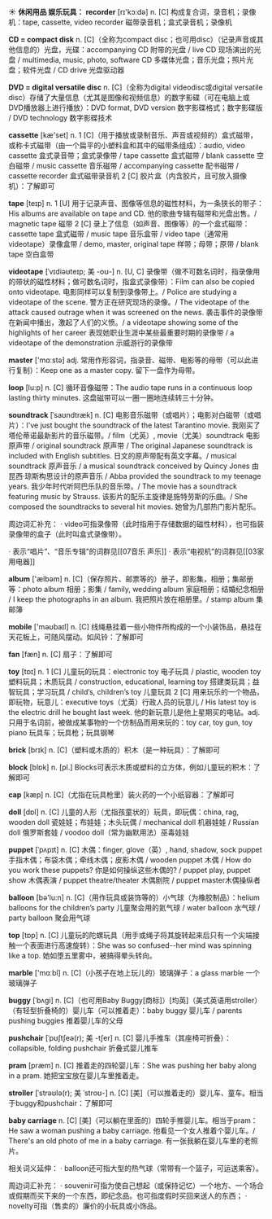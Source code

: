 ☀ <span class="category">**休闲用品 娱乐玩具：**</span>
<span class="vocabulary">**recorder**</span> [rɪ'kɔ:də] 
<span class="definition">n. [C] 构成复合词，录音机；录像机：</span>tape, cassette, video recorder 磁带录音机；盒式录音机；录像机

<span class="vocabulary">**CD = compact disk**</span> 
<span class="definition">n. [C]（全称为compact disc；也可用disc）（记录声音或其他信息的）光盘，光碟：</span>accompanying CD 附带的光盘 / live CD 现场演出的光盘 / multimedia, music, photo, software CD 多媒体光盘；音乐光盘；照片光盘；软件光盘 / CD drive 光盘驱动器

<span class="vocabulary">**DVD = digital versatile disc**</span> 
<span class="definition">n. [C]（全称为digital videodisc或digital versatile disc）存储了大量信息（尤其是图像和视频信息）的数字影碟（可在电脑上或DVD播放器上进行播放）：</span>DVD format, DVD version 数字影碟格式；数字影碟版 / DVD technology 数字影碟技术

<span class="vocabulary">**cassette**</span> [kæ'set] 
<span class="definition">n. 1 [C]（用于播放或录制音乐、声音或视频的）盒式磁带，或称卡式磁带（由一个扁平的小塑料盒和其中的磁带条组成）：</span>audio, video cassette 盒式录音带；盒式录像带 / tape cassette 盒式磁带 / blank cassette 空白磁带 / music cassette 音乐磁带 / accompanying cassette 配书磁带 / cassette recorder 盒式磁带录音机 <span class="definition">2 [C] 胶片盒（内含胶片，且可放入摄像机）：</span>了解即可

<span class="vocabulary">**tape**</span> [teɪp] 
<span class="definition">n. 1 [U] 用于记录声音、图像等信息的磁性材料，为一条狭长的带子：</span>His albums are available on tape and CD. 他的歌曲专辑有磁带和光盘出售。/ magnetic tape 磁带 <span class="definition">2 [C] 录上了信息（如声音、图像等）的一个盒式磁带：</span>cassette tape 盒式磁带 / music tape 音乐盒带 / video tape（通常用videotape）录像盒带 / demo, master, original tape 样带；母带；原带 / blank tape 空白盒带
           
<span class="vocabulary">**videotape**</span> [ˈvɪdiəʊteɪp; 美 -oʊ-]
<span class="definition">n. [U, C] 录像带（做不可数名词时，指录像用的带状的磁性材料；做可数名词时，指盒式录像带）：</span>Film can also be copied onto videotape. 电影同样可以复制到录像带上。/ Police are studying a videotape of the scene. 警方正在研究现场的录像。/ The videotape of the attack caused outrage when it was screened on the news. 袭击事件的录像带在新闻中播出，激起了人们的义愤。/ a videotape showing some of the highlights of her career 表现她职业生涯中某些最重要时期的录像带 / a videotape of the demonstration 示威游行的录像带

<span class="vocabulary">**master**</span> ['mɑːstə] 
<span class="definition">adj. 常用作形容词，指录音、磁带、电影等的母带（可以此进行复制）：</span>Keep one as a master copy. 留下一盘作为母带。
           
<span class="vocabulary">**loop**</span> [lu:p]
<span class="definition">n. [C] 循环音像磁带：</span>The audio tape runs in a continuous loop lasting thirty minutes. 这盘磁带可以一圈一圈地连续转三十分钟。
           
<span class="vocabulary">**soundtrack**</span> [ˈsaʊndtræk]
<span class="definition">n. [C] 电影音乐磁带（或唱片）；电影对白磁带（或唱片）：</span>I've just bought the soundtrack of the latest Tarantino movie. 我刚买了塔伦蒂诺最新影片的音乐磁带。/ film（尤英）, movie（尤美）soundtrack 电影原声带 / original soundtrack 原声带 / The original Japanese soundtrack is included with English subtitles. 日文的原声带配有英文字幕。/ musical soundtrack 原声音乐 / a musical soundtrack conceived by Quincy Jones 由昆西·琼斯构思设计的原声音乐 / Abba provided the soundtrack to my teenage years. 我少年时代听阿巴乐队的音乐带。/ The movie has a soundtrack featuring music by Strauss. 该影片的配乐主旋律是施特劳斯的乐曲。/ She composed the soundtracks to several hit movies. 她曾为几部热门影片配乐。

周边词汇补充：
· video可指录像带（此时指用于存储数据的磁性材料），也可指装录像带的盒子（此时叫盒式录像带）。

· 表示“唱片”、“音乐专辑”的词群见[[07音乐 声乐]]
· 表示“电视机”的词群见[[03家用电器]]

<span class="vocabulary">**album**</span> ['ælbəm] 
<span class="definition">n. [C]（保存照片、邮票等的）册子，即影集，相册；集邮册等：</span>photo album 相册；影集 / family, wedding album 家庭相册；结婚纪念相册 / I keep the photographs in an album. 我把照片放在相册里。/ stamp album 集邮簿

<span class="vocabulary">**mobile**</span> ['məʊbaɪl] 
<span class="definition">n. [C] 线绳悬挂着一些小物件所构成的一个小装饰品，悬挂在天花板上，可随风摆动。如风铃：</span>了解即可

<span class="vocabulary">**fan**</span> [fæn] 
<span class="definition">n. [C] 扇子：</span>了解即可

<span class="vocabulary">**toy**</span> [tɒɪ] 
<span class="definition">n. 1 [C] 儿童玩的玩具：</span>electronic toy 电子玩具 / plastic, wooden toy 塑料玩具；木质玩具 / construction, educational, learning toy 搭建类玩具；益智玩具；学习玩具 / child’s, children’s toy 儿童玩具 <span class="definition">2 [C] 用来玩乐的一个物品，即玩物，玩意儿：</span>executive toys（尤英）行政人员的玩意儿 / His latest toy is the electric drill he bought last week. 他的新玩意儿是他上星期买的电钻。<span class="definition">adj. 只用于名词前，被做成某事物的一个仿制品而用来玩的：</span>toy car, toy gun, toy piano 玩具车；玩具枪；玩具钢琴

<span class="vocabulary">**brick**</span> [brɪk] 
<span class="definition">n. [C]（塑料或木质的）积木（是一种玩具）：</span>了解即可

<span class="vocabulary">**block**</span> [blɒk] 
<span class="definition">n. [pl.] Blocks可表示木质或塑料的立方体，例如儿童玩的积木：</span>了解即可

<span class="vocabulary">**cap**</span> [kæp] 
<span class="definition">n. [C]（尤指在玩具枪里）装火药的一个小纸容器：</span>了解即可

<span class="vocabulary">**doll**</span> [dɒl] 
<span class="definition">n. [C] 儿童的人形（尤指孩童状的）玩具，即玩偶：</span>china, rag, wooden doll 瓷娃娃；布娃娃；木头玩偶 / mechanical doll 机器娃娃 / Russian doll 俄罗斯套娃 / voodoo doll（常为幽默用法）巫毒娃娃
           
<span class="vocabulary">**puppet**</span> [ˈpʌpɪt]
<span class="definition">n. [C] 木偶：</span>finger, glove（英）, hand, shadow, sock puppet 手指木偶；布袋木偶；牵线木偶；皮影木偶 / wooden puppet 木偶 / How do you work these puppets? 你是如何操纵这些木偶的? / puppet play, puppet show 木偶表演 / puppet theatre/theater 木偶剧院 / puppet master木偶操纵者

<span class="vocabulary">**balloon**</span> [bə'lu:n] 
<span class="definition">n. [C]（用作玩具或装饰等的）小气球（为橡胶制品）：</span>helium balloons for the children’s party 儿童聚会用的氦气球 / water balloon 水气球 / party balloon 聚会用气球

<span class="vocabulary">**top**</span> [tɒp] 
<span class="definition">n. [C] 儿童玩的陀螺玩具（用手或绳子将其旋转起来后只有一个尖端接触一个表面进行高速旋转）：</span>She was so confused--her mind was spinning like a top. 她如堕五里雾中，被搞得晕头转向。

<span class="vocabulary">**marble**</span> ['mɑːbl] 
<span class="definition">n. [C]（小孩子在地上玩儿的）玻璃弹子：</span>a glass marble 一个玻璃弹子
           
<span class="vocabulary">**buggy**</span> [ˈbʌgi]
<span class="definition">n. [C]（也可用Baby Buggy[商标]）[均英]（美式英语用stroller）（有轻型折叠椅的）婴儿车（可以推着走）：</span>baby buggy 婴儿车 / parents pushing buggies 推着婴儿车的父母
           
<span class="vocabulary">**pushchair**</span> [ˈpʊʃtʃeə(r); 美 -tʃer]
<span class="definition">n. [C] 婴儿手推车（其座椅可折叠）：</span>collapsible, folding pushchair 折叠式婴儿推车

<span class="vocabulary">**pram**</span> [præm]
<span class="definition">n. [C] 推着走的四轮婴儿车：</span>She was pushing her baby along in a pram. 她把宝宝放在婴儿车里推着走。

<span class="vocabulary">**stroller**</span> [ˈstrəʊlə(r); 美 ˈstroʊ-]
<span class="definition">n. [C] [美]（可以推着走的）婴儿车、童车。相当于buggy和pushchair：</span>了解即可     
           
<span class="vocabulary">**baby carriage**</span>
<span class="definition">n. [C] [美]（可以躺在里面的）四轮手推婴儿车。相当于pram：</span>He saw a woman pushing a baby carriage. 他看见一个女人推着个婴儿车。/ There's an old photo of me in a baby carriage. 有一张我躺在婴儿车里的老照片。

相关词义延伸：
· balloon还可指大型的热气球（常带有一个篮子，可运送乘客）。

周边词汇补充：
· souvenir可指为使自己想起（或保持记忆）一个地方、一个场合或假期而买下来的一个东西，即纪念品。也可指度假时买回来送人的东西；
· novelty可指（售卖的）廉价的小玩具或小饰品。
